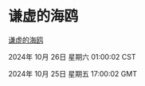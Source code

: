 # 谦虚的海鸥
[谦虚的海鸥](http://219.139.199.238:56308/qxdho/course/base/hotlink/index.php)

2024年 10月 26日 星期六 01:00:02 CST

2024年 10月 25日 星期五 17:00:02 GMT
